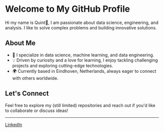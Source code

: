 # Welcome to My GitHub Profile

Hi my name is Quint👋, I am passionate about data science, engineering, and analysis. I like to solve complex problems and building innovative solutions.

## About Me

- 🔬 I specialize in data science, machine learning, and data engineering.
- 💡 Driven by curiosity and a love for learning, I enjoy tackling challenging projects and exploring cutting-edge technologies.
- 🌍 Currently based in Eindhoven, Netherlands, always eager to connect with others worldwide.

## Let's Connect

Feel free to explore my (still limited) repositories and reach out if you'd like to collaborate or discuss ideas!

---

[LinkedIn](https://linkedin.com/in/quintlinden)
